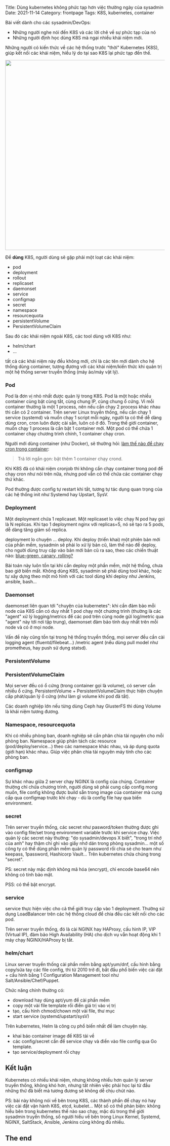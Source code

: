 Title: Dùng kubernetes không phức tạp hơn việc thường ngày của sysadmin
Date: 2021-11-14
Category: frontpage
Tags: K8S, kubernetes, container

Bài viết dành cho các sysadmin/DevOps:

- Những người nghe nói đến K8S và các lời chê về sự phức tạp của nó
- Những người định học dùng K8S mà ngại nhiều khái niệm mới.

Những người có kiến thức về các hệ thống trước "thời" Kubernetes (K8S), giúp kết nối các khái niệm, hiểu lý do tại sao K8S lại phức tạp đến thế.

<img src="https://kubernetes.io/images/wheel.svg" width=600>

Để **dùng** K8S, người dùng sẽ gặp phải một loạt các khái niệm:

- pod
- deployment
- rollout
- replicaset
- daemonset
- service
- configmap
- secret
- namespace
- resourcequota
- persistentVolume
- PersistentVolumeClaim

Sau đó các khái niệm ngoài K8S, các tool dùng với K8S như:

- helm/chart
- ...

tất cả các khái niệm này đều không mới, chỉ là các tên mới dành cho hệ thống dùng container, tương đương với các khái niệm/kiến thức khi quản trị một hệ thống server truyền thống (máy ảo/máy vật lý).

### Pod
Pod là đơn vị nhỏ nhất được quản lý trong K8S. Pod là một hoặc nhiều container cùng bật cùng tắt, cùng chung IP, cùng chung ổ cứng. Vì mỗi container thường là một 1 process, nên nếu cần chạy 2 process khác nhau thì cần có 2 container. Trên server Linux truyền thống, nếu cần chạy 1 service (systemd) và muốn chạy 1 script mỗi ngày, người ta có thể dễ dàng dùng cron, cron luôn được cài sẵn, luôn có ở đó. Trong thế giới container, muốn chạy 1 process là cần bật 1 container mới. Một pod có thể chứa 1 container chạy chương trình chính, 1 container chạy cron.

Người mới dùng container (như Docker), sẽ thường hỏi: [làm thế nào để chạy cron trong container](https://stackoverflow.com/questions/37458287/how-to-run-a-cron-job-inside-a-docker-container):

> Trả lời ngắn gọn: bật thêm 1 container chạy crond.

Khi K8S đã có khái niệm cronjob thì không cần chạy container trong pod để chạy cron như nói trên nữa, nhưng pod vẫn có thể chứa các container chạy thứ khác.

Pod thường được config tự restart khi tắt, tương tự tác dụng quan trọng của các hệ thống init như Systemd hay Upstart, SysV.

### Deployment
Một deployment chứa 1 replicaset.
Một replicaset lo việc chạy N pod hay gọi là N replicas.
Khi tạo 1 deployment nginx với replicas=5, nó sẽ tạo ra 5 pods, dễ dàng tăng giảm số replica.

deployment lo chuyện ... deploy. Khi deploy (triển khai) một phiên bản mới của phần mềm, sysadmin sẽ phải lo xử lý bản cũ, làm thế nào để deploy, cho người dùng truy cập vào bản mới bản cũ ra sao, theo các chiến thuật nào: [blue-green, canary, rolling?](https://spinnaker.io/docs/concepts/#deployment-strategies)

Bài toán này luôn tồn tại khi cần deploy một phần mềm, một hệ thống, chưa bao giờ biến mất. Không dùng K8S, sysadmin sẽ phải dùng tool khác, hoặc tự xây dựng theo một mô hình với các tool dùng khi deploy như Jenkins, ansible, bash...

### Daemonset
daemonset liên quan tới "chuyện của kubernetes": khi cần đảm bảo mỗi node của K8S cần có duy nhất 1 pod chạy một chương trình (thường là các "agent" xử lý logging/metrics để các pod trên cùng node gửi log/metric qua "agent" này tới nơi tập trung), daemonset đảm bảo tính duy nhất trên mỗi node và có ở mọi node.

Vấn đề này cũng tồn tại trong hệ thống truyền thống, mọi server đều cần cài logging agent (fluentd/filebeat...) /metric agent (nếu dùng pull model như prometheus, hay push sử dụng statsd).

### PersistentVolume
### PersistentVolumeClaim
Mọi server đều có ổ cứng (trong container gọi là volume), có server cần nhiều ổ cứng. PersistentVolume + PersistentVolumeClaim thực hiện chuyện cấp phát/quản lý ổ cứng (như làm gì volume khi pod đã tắt).

Các doanh nghiệp lớn nếu từng dùng Ceph hay GlusterFS thì dùng Volume là khái niệm tương đương.

### Namespace, resourcequota
Khi có nhiều phòng ban, doanh nghiệp sẽ cần phân chia tài nguyên cho mỗi phòng ban. Namespace giúp phân tách các resource (pod/deploy/service...) theo các namespace khác nhau, và áp dụng quota (giới hạn) khác nhau. Giúp việc phân chia tài nguyên máy tính cho các phòng ban.

### configmap
Sự khác nhau giữa 2 server chạy NGINX là config của chúng. Container thường chỉ chứa chương trình, người dùng sẽ phải cung cấp config mong muốn, file config không được build sẵn trong image của container mà cung cấp qua configmap trước khi chạy - dù là config file hay qua biến  environment.

### secret
Trên server truyền thống, các secret như pasword/token thường được ghi vào config file/set trong environment  variable trước khi service chạy. Việc quản lý các secret này thường: "do sysadmin/devops X biết", "trong trí nhớ của anh" hay thậm chí ghi vào giấy nhớ dán trong phòng sysadmin... một số công ty có thể dùng phần mềm quản lý password rồi chia sẻ cho team như keepass, 1password, Hashicorp Vault...
Trên kubernetes chứa chúng trong "secret".

PS: secret này mặc định không mã hóa (encrypt), chỉ encode base64 nên không có tính bảo mật.

PSS: có thể bật encrypt.

### service
service thực hiện việc cho cả thế giới truy cập vào 1 deployment. Thường sử dụng LoadBalancer trên các hệ thống cloud để chia đều các kết nối cho các pod.

Trên server truyền thống, đó là cài NGINX hay HAProxy, cấu hình IP, VIP (Virtual IP), đảm bảo High Availability (HA) cho dịch vụ vẫn hoạt động khi 1 máy chạy NGINX/HAProxy bị tắt.

### helm/chart
Linux server truyền thống cài phần mềm bằng apt/yum/dnf, cấu hình bằng copy/sửa tay các file config, thì từ 2010 trở đi, bắt đầu phổ biến việc cài đặt + cấu hình bằng 1 Configuration Management tool như Salt/Ansible/Chef/Puppet.

Chức năng chính thường có:

- download hay dùng apt/yum để cài phần mềm
- copy một vài file template rồi điền giá trị vào vị trị
- tạo, cấu hình chmod/chown một vài file, thư mục
- start service (systemd/upstart/sysV)

Trên kubernetes, Helm là công cụ phổ biến nhất để làm chuyện này.

- khai báo container image để K8S tải về
- các config/secret cần để service chạy và điền vào file config qua Go template.
- tạo service/deployment rồi chạy

## Kết luận
Kubernetes có nhiều khái niệm, nhưng không nhiều hơn quản lý server truyền thống, không khó hơn, nhưng tất nhiên việc phải học lại từ đầu những thứ đã biết mà tương đương sẽ không dễ chịu chút nào.

PS: bài này không nói về bên trong K8S, các thành phần để chạy nó hay việc cài đặt vận hành K8S, etcd, kubelet...
Một số có thể phản biện: không hiểu bên trong kubernetes thế nào sao chạy, mặc dù trong thế giới sysadmin truyền thống, số người hiểu về bên trong Linux Kernel, Systemd, NGINX, SaltStack, Ansible, Jenkins cũng không đủ nhiều.

## The end
